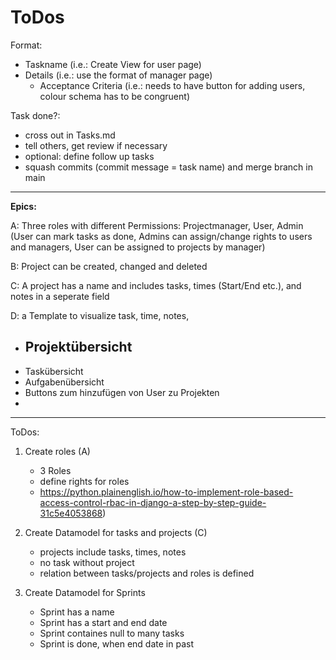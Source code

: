 # ToDos

Format:
- Taskname (i.e.: Create View for user page)
- Details (i.e.: use the format of manager page)
  - Acceptance Criteria (i.e.: needs to have button for adding users, colour schema has to be congruent)
                                

Task done?: 
- cross out in Tasks.md
- tell others, get review if necessary
- optional: define follow up tasks
- squash commits (commit message = task name) and merge branch in main


---
**Epics:**

A: Three roles with different Permissions: Projectmanager, User, Admin (User can mark tasks as done,
Admins can assign/change rights to users and managers, User can be assigned to projects by manager)

B: Project can be created, changed and deleted

C: A project has a name and includes tasks, times (Start/End etc.), and notes in a seperate field

D: a Template to visualize task, time, notes, 
- Projektübersicht
   - 
- Taskübersicht
- Aufgabenübersicht
- Buttons zum hinzufügen von User zu Projekten
- 

---

ToDos:
1. Create roles (A)
   - 3 Roles
   - define rights  for roles
   - https://python.plainenglish.io/how-to-implement-role-based-access-control-rbac-in-django-a-step-by-step-guide-31c5e4053868)


2. Create Datamodel for tasks and projects (C)

   - projects include tasks, times, notes
   - no task without project
   - relation between tasks/projects and roles is defined

3. Create Datamodel for Sprints
   
   - Sprint has a name
   - Sprint has a start and end date 
   - Sprint containes null to many tasks
   - Sprint is done, when end date in past

